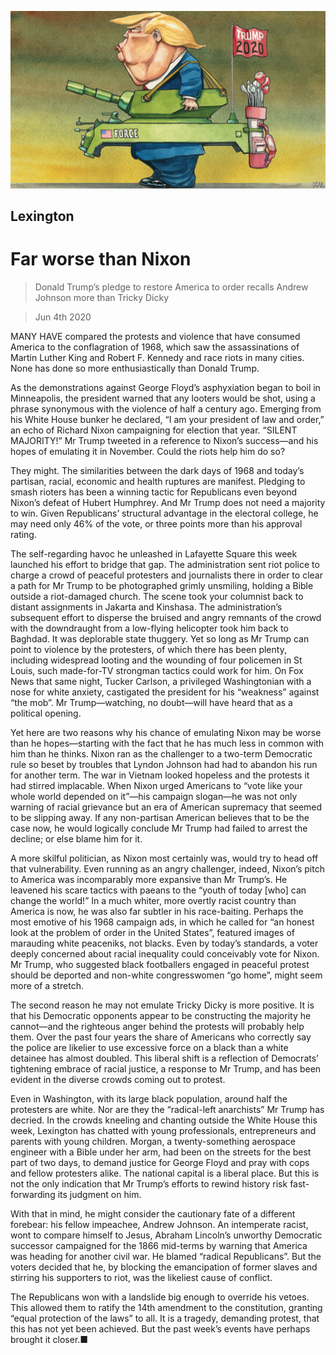 ![](./images/20200606_USD000_0.jpg)

## Lexington

# Far worse than Nixon

> Donald Trump’s pledge to restore America to order recalls Andrew Johnson more than Tricky Dicky

> Jun 4th 2020

MANY HAVE compared the protests and violence that have consumed America to the conflagration of 1968, which saw the assassinations of Martin Luther King and Robert F. Kennedy and race riots in many cities. None has done so more enthusiastically than Donald Trump.

As the demonstrations against George Floyd’s asphyxiation began to boil in Minneapolis, the president warned that any looters would be shot, using a phrase synonymous with the violence of half a century ago. Emerging from his White House bunker he declared, “I am your president of law and order,” an echo of Richard Nixon campaigning for election that year. “SILENT MAJORITY!” Mr Trump tweeted in a reference to Nixon’s success—and his hopes of emulating it in November. Could the riots help him do so?

They might. The similarities between the dark days of 1968 and today’s partisan, racial, economic and health ruptures are manifest. Pledging to smash rioters has been a winning tactic for Republicans even beyond Nixon’s defeat of Hubert Humphrey. And Mr Trump does not need a majority to win. Given Republicans’ structural advantage in the electoral college, he may need only 46% of the vote, or three points more than his approval rating.

The self-regarding havoc he unleashed in Lafayette Square this week launched his effort to bridge that gap. The administration sent riot police to charge a crowd of peaceful protesters and journalists there in order to clear a path for Mr Trump to be photographed grimly unsmiling, holding a Bible outside a riot-damaged church. The scene took your columnist back to distant assignments in Jakarta and Kinshasa. The administration’s subsequent effort to disperse the bruised and angry remnants of the crowd with the downdraught from a low-flying helicopter took him back to Baghdad. It was deplorable state thuggery. Yet so long as Mr Trump can point to violence by the protesters, of which there has been plenty, including widespread looting and the wounding of four policemen in St Louis, such made-for-TV strongman tactics could work for him. On Fox News that same night, Tucker Carlson, a privileged Washingtonian with a nose for white anxiety, castigated the president for his “weakness” against “the mob”. Mr Trump—watching, no doubt—will have heard that as a political opening.

Yet here are two reasons why his chance of emulating Nixon may be worse than he hopes—starting with the fact that he has much less in common with him than he thinks. Nixon ran as the challenger to a two-term Democratic rule so beset by troubles that Lyndon Johnson had had to abandon his run for another term. The war in Vietnam looked hopeless and the protests it had stirred implacable. When Nixon urged Americans to “vote like your whole world depended on it”—his campaign slogan—he was not only warning of racial grievance but an era of American supremacy that seemed to be slipping away. If any non-partisan American believes that to be the case now, he would logically conclude Mr Trump had failed to arrest the decline; or else blame him for it.

A more skilful politician, as Nixon most certainly was, would try to head off that vulnerability. Even running as an angry challenger, indeed, Nixon’s pitch to America was incomparably more expansive than Mr Trump’s. He leavened his scare tactics with paeans to the “youth of today [who] can change the world!” In a much whiter, more overtly racist country than America is now, he was also far subtler in his race-baiting. Perhaps the most emotive of his 1968 campaign ads, in which he called for “an honest look at the problem of order in the United States”, featured images of marauding white peaceniks, not blacks. Even by today’s standards, a voter deeply concerned about racial inequality could conceivably vote for Nixon. Mr Trump, who suggested black footballers engaged in peaceful protest should be deported and non-white congresswomen “go home”, might seem more of a stretch.

The second reason he may not emulate Tricky Dicky is more positive. It is that his Democratic opponents appear to be constructing the majority he cannot—and the righteous anger behind the protests will probably help them. Over the past four years the share of Americans who correctly say the police are likelier to use excessive force on a black than a white detainee has almost doubled. This liberal shift is a reflection of Democrats’ tightening embrace of racial justice, a response to Mr Trump, and has been evident in the diverse crowds coming out to protest.

Even in Washington, with its large black population, around half the protesters are white. Nor are they the “radical-left anarchists” Mr Trump has decried. In the crowds kneeling and chanting outside the White House this week, Lexington has chatted with young professionals, entrepreneurs and parents with young children. Morgan, a twenty-something aerospace engineer with a Bible under her arm, had been on the streets for the best part of two days, to demand justice for George Floyd and pray with cops and fellow protesters alike. The national capital is a liberal place. But this is not the only indication that Mr Trump’s efforts to rewind history risk fast-forwarding its judgment on him.

With that in mind, he might consider the cautionary fate of a different forebear: his fellow impeachee, Andrew Johnson. An intemperate racist, wont to compare himself to Jesus, Abraham Lincoln’s unworthy Democratic successor campaigned for the 1866 mid-terms by warning that America was heading for another civil war. He blamed “radical Republicans”. But the voters decided that he, by blocking the emancipation of former slaves and stirring his supporters to riot, was the likeliest cause of conflict.

The Republicans won with a landslide big enough to override his vetoes. This allowed them to ratify the 14th amendment to the constitution, granting “equal protection of the laws” to all. It is a tragedy, demanding protest, that this has not yet been achieved. But the past week’s events have perhaps brought it closer.■